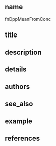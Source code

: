 ## name
fnDppMeanFromConc
## title
## description
## details
## authors
## see_also
## example
## references
